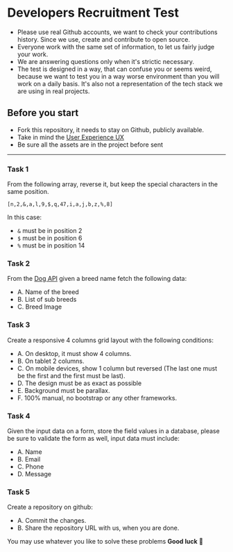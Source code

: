 # Developers Recruitment Test

- Please use real Github accounts, we want to check your contributions history. Since we use, create and contribute to open source.
- Everyone work with the same set of information, to let us fairly judge your work.
- We are answering questions only when it's strictic necessary.
- The test is designed in a way, that can confuse you or seems weird, because we want to test you in a way worse environment than you will work on a daily basis. It's also not a representation of the tech stack we are using in real projects.

## Before you start

- Fork this repository, it needs to stay on Github, publicly available.
- Take in mind the [User Experience UX](https://en.wikipedia.org/wiki/User_experience)
- Be sure all the assets are in the project before sent

<hr />

### Task 1

From the following array, reverse it, but keep the special characters in the same position.

```
[n,2,&,a,l,9,$,q,47,i,a,j,b,z,%,8]
```

In this case:
- `&` must be in position 2 
- `$` must be in position 6 
- `%` must be in position 14

### Task 2

From the [Dog API](https://dog.ceo/dog-api/) given a breed name fetch the following data:

- A. Name of the breed 
- B. List of sub breeds 
- C. Breed Image

### Task 3

Create a responsive 4 columns grid layout with the following conditions:

- A. On desktop, it must show 4 columns.
- B. On tablet 2 columns.
- C. On mobile devices, show 1 column but reversed (The last one must be the first and the first must be last).
- D. The design must be as exact as possible 
- E. Background must be parallax.
- F. 100% manual, no bootstrap or any other frameworks.

### Task 4

Given the input data on a form, store the field values in a database, please be sure to validate the form as well, input data must include:

- A. Name 
- B. Email 
- C. Phone 
- D. Message

### Task 5

Create a repository on github:

- A. Commit the changes.
- B. Share the repository URL with us, when you are done.


You may use whatever you like to solve these problems <b>Good luck</b> 🤗
